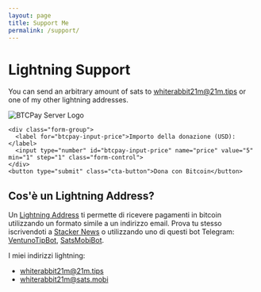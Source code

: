 ```yaml
---
layout: page
title: Support Me
permalink: /support/
---
```

# Lightning Support
You can send an arbitrary amount of sats to [whiterabbit21m@21m.tips][21mtips] or one of
my other lightning addresses.

<div class="btcpay-container">
  <div class="btcpay-logo">
    <img src="/assets/images/btcpay-logo.svg" alt="BTCPay Server Logo">
  </div>
  <form method="POST" action="https://btcpay.whiterabbit21m.com/api/v1/invoices" class="btcpay-form btcpay-form--block">
    <input type="hidden" name="storeId" value="5vHj4TmiyYMCkFUpyBYf6rUDvaJ6YA7B74v2G7iYD9D2" />
    <input type="hidden" name="checkoutDesc" value="Donation" />
    <input type="hidden" name="browserRedirect" value="https://www.whiterabbit21m.org/thank-you" />
    <input type="hidden" name="currency" value="USD" />
    
    <div class="form-group">
      <label for="btcpay-input-price">Importo della donazione (USD):</label>
      <input type="number" id="btcpay-input-price" name="price" value="5" min="1" step="1" class="form-control">
    </div>
    <button type="submit" class="cta-button">Dona con Bitcoin</button>
  </form>
</div>

<div class="lightning-info">
  <h2>Cos'è un Lightning Address?</h2>
  <p>Un <a href="https://lightningaddress.com/">Lightning Address</a> ti permette di ricevere pagamenti in bitcoin utilizzando un formato simile a un indirizzo email. Prova tu stesso iscrivendoti a <a href="https://stacker.news/r/whiterabbit21m">Stacker News</a> o utilizzando uno di questi bot Telegram: <a href="https://t.me/VentunoTipBot">VentunoTipBot</a>, <a href="https://t.me/SatsMobiBot">SatsMobiBot</a>.</p>
  <p>I miei indirizzi lightning:</p>
  <ul>
    <li><a href="lightning:whiterabbit21m@21m.tips">whiterabbit21m@21m.tips</a></li>
    <li><a href="lightning:whiterabbit21m@sats.mobi">whiterabbit21m@sats.mobi</a></li>
  </ul>
</div>

[21mtips]: lightning:whiterabbit21m@21m.tips
[satsmobi]: lightning:whiterabbit21m@sats.mobi
